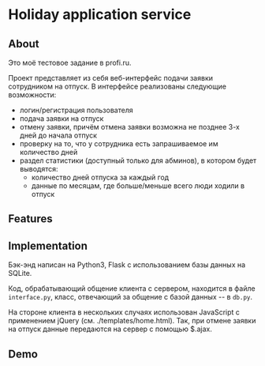 # Holiday application service


## About

Это моё тестовое задание в profi.ru.

Проект представляет из себя веб-интерфейс подачи заявки сотрудником на отпуск.
В интерфейсе реализованы следующие возможности:

* логин/регистрация пользователя
* подача заявки на отпуск
* отмену заявки, причём отмена заявки возможна не позднее 3-х дней до начала отпуск
* проверку на то, что у сотрудника есть запрашиваемое им количество дней
* раздел статистики (доступный только для абминов), в котором будет выводятся:
	* количество дней отпуска за каждый год
	* данные по месяцам, где больше/меньше всего люди ходили в отпуск


## Features

## Implementation

Бэк-энд написан на Python3, Flask с использованием базы данных на SQLite.

Код, обрабатывающий общение клиента с сервером, находится в файле `interface.py`, класс, отвечающий за общение с базой данных -- в `db.py`.

На стороне клиента в нескольких случаях использован JavaScript с применением jQuery (см. ./templates/home.html). Так, при отмене заявки на отпуск данные передаются на сервер с помощью $.ajax.

## Demo
